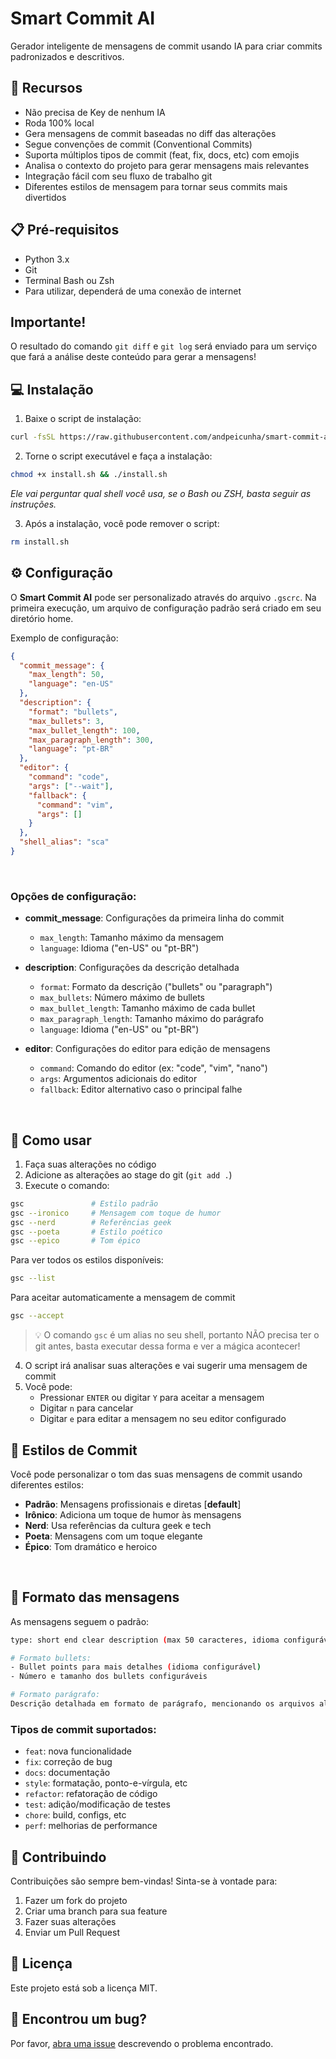 # Smart Commit AI

Gerador inteligente de mensagens de commit usando IA para criar commits padronizados e descritivos.

## 🚀 Recursos

- Não precisa de Key de nenhum IA
- Roda 100% local
- Gera mensagens de commit baseadas no diff das alterações
- Segue convenções de commit (Conventional Commits)
- Suporta múltiplos tipos de commit (feat, fix, docs, etc) com emojis
- Analisa o contexto do projeto para gerar mensagens mais relevantes
- Integração fácil com seu fluxo de trabalho git
- Diferentes estilos de mensagem para tornar seus commits mais divertidos

## 📋 Pré-requisitos

- Python 3.x
- Git
- Terminal Bash ou Zsh
- Para utilizar, dependerá de uma conexão de internet

## Importante!

O resultado do comando `git diff` e `git log` será enviado para um serviço que fará a análise deste conteúdo para gerar a mensagens!

## 💻 Instalação

1. Baixe o script de instalação:

```bash
curl -fsSL https://raw.githubusercontent.com/andpeicunha/smart-commit-ai/master/install.sh -o install.sh
```

2. Torne o script executável e faça a instalação:

```bash
chmod +x install.sh && ./install.sh
```

_Ele vai perguntar qual shell você usa, se o Bash ou ZSH, basta seguir as instruções._

3. Após a instalação, você pode remover o script:

```bash
rm install.sh
```

## ⚙️ Configuração

O **Smart Commit AI** pode ser personalizado através do arquivo `.gscrc`. Na primeira execução, um arquivo de configuração padrão será criado em seu diretório home.

<!-- Você pode criar também um arquivo `.gscrc` específico para cada projeto. -->

Exemplo de configuração:

```json
{
  "commit_message": {
    "max_length": 50,
    "language": "en-US"
  },
  "description": {
    "format": "bullets",
    "max_bullets": 3,
    "max_bullet_length": 100,
    "max_paragraph_length": 300,
    "language": "pt-BR"
  },
  "editor": {
    "command": "code",
    "args": ["--wait"],
    "fallback": {
      "command": "vim",
      "args": []
    }
  },
  "shell_alias": "sca"
}
```

<br/>

### Opções de configuração:

- **commit_message**: Configurações da primeira linha do commit

  - `max_length`: Tamanho máximo da mensagem
  - `language`: Idioma ("en-US" ou "pt-BR")

- **description**: Configurações da descrição detalhada

  - `format`: Formato da descrição ("bullets" ou "paragraph")
  - `max_bullets`: Número máximo de bullets
  - `max_bullet_length`: Tamanho máximo de cada bullet
  - `max_paragraph_length`: Tamanho máximo do parágrafo
  - `language`: Idioma ("en-US" ou "pt-BR")

- **editor**: Configurações do editor para edição de mensagens
  - `command`: Comando do editor (ex: "code", "vim", "nano")
  - `args`: Argumentos adicionais do editor
  - `fallback`: Editor alternativo caso o principal falhe

<br/>

## 🎯 Como usar

1. Faça suas alterações no código
2. Adicione as alterações ao stage do git (`git add .`)
3. Execute o comando:

```bash
gsc               # Estilo padrão
gsc --ironico     # Mensagem com toque de humor
gsc --nerd        # Referências geek
gsc --poeta       # Estilo poético
gsc --epico       # Tom épico
```

Para ver todos os estilos disponíveis:

```bash
gsc --list
```

Para aceitar automaticamente a mensagem de commit

```bash
gsc --accept
```

> 💡 O comando `gsc` é um alias no seu shell, portanto NÃO precisa ter o git antes, basta executar dessa forma e ver a mágica acontecer!

4. O script irá analisar suas alterações e vai sugerir uma mensagem de commit
5. Você pode:
   - Pressionar `ENTER` ou digitar `Y` para aceitar a mensagem
   - Digitar `n` para cancelar
   - Digitar `e` para editar a mensagem no seu editor configurado

## 🎨 Estilos de Commit

Você pode personalizar o tom das suas mensagens de commit usando diferentes estilos:

- **Padrão**: Mensagens profissionais e diretas [**default**]
- **Irônico**: Adiciona um toque de humor às mensagens
- **Nerd**: Usa referências da cultura geek e tech
- **Poeta**: Mensagens com um toque elegante
- **Épico**: Tom dramático e heroico

<br/>

## 📝 Formato das mensagens

As mensagens seguem o padrão:

```bash
type: short end clear description (max 50 caracteres, idioma configurável)

# Formato bullets:
- Bullet points para mais detalhes (idioma configurável)
- Número e tamanho dos bullets configuráveis

# Formato parágrafo:
Descrição detalhada em formato de parágrafo, mencionando os arquivos alterados e mudanças específicas. O tamanho máximo e idioma são configuráveis através do arquivo .gscrc.
```

### Tipos de commit suportados:

- `feat`: nova funcionalidade
- `fix`: correção de bug
- `docs`: documentação
- `style`: formatação, ponto-e-vírgula, etc
- `refactor`: refatoração de código
- `test`: adição/modificação de testes
- `chore`: build, configs, etc
- `perf`: melhorias de performance

## 🤝 Contribuindo

Contribuições são sempre bem-vindas! Sinta-se à vontade para:

1. Fazer um fork do projeto
2. Criar uma branch para sua feature
3. Fazer suas alterações
4. Enviar um Pull Request

## 📄 Licença

Este projeto está sob a licença MIT.

## 🐛 Encontrou um bug?

Por favor, [abra uma issue](https://github.com/andpeicunha/smart-commit-ai/issues) descrevendo o problema encontrado.
